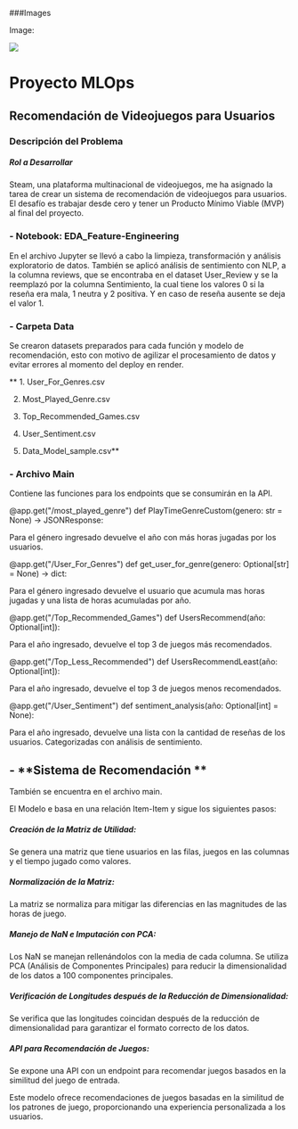 ###Images

Image:

![](https://pandao.github.io/editor.md/examples/images/4.jpg)



# Proyecto MLOps 

## Recomendación de Videojuegos para Usuarios

### Descripción del Problema

##### Rol a Desarrollar

Steam, una plataforma multinacional de videojuegos, me ha asignado la tarea de crear un sistema de recomendación de videojuegos para usuarios. El desafío es trabajar desde cero y tener un Producto Mínimo Viable (MVP) al final del proyecto.

### - **Notebook: EDA_Feature-Engineering**

En el archivo Jupyter se llevó a cabo la limpieza, transformación y análisis exploratorio de datos. 
También se aplicó análisis de sentimiento con NLP, a la columna reviews, que se encontraba en el dataset User_Review y se la reemplazó por la columna Sentimiento, la cual tiene los valores 0 si la reseña era mala, 1 neutra y 2 positiva. Y en caso de reseña ausente se deja el valor 1.


### - **Carpeta Data**

Se crearon datasets preparados para cada función y modelo de recomendación, esto con motivo de agilizar el procesamiento de datos y evitar errores al momento del deploy en render.

** 1. User_For_Genres.csv

2. Most_Played_Genre.csv

3. Top_Recommended_Games.csv

4. User_Sentiment.csv

5. Data_Model_sample.csv**

### - **Archivo Main**

Contiene las funciones para los endpoints que se consumirán en la API.



@app.get("/most_played_genre")
def PlayTimeGenreCustom(genero: str = None) -> JSONResponse:


Para el género ingresado devuelve el año con más horas jugadas por los usuarios.



@app.get("/User_For_Genres")
def get_user_for_genre(genero: Optional[str] = None) -> dict:


Para el género ingresado devuelve el usuario que acumula mas horas jugadas y una lista de horas acumuladas por año.



@app.get("/Top_Recommended_Games")
def UsersRecommend(año: Optional[int]):


Para el año ingresado, devuelve el top 3 de juegos más recomendados.



@app.get("/Top_Less_Recommended")
def UsersRecommendLeast(año: Optional[int]):


Para el año ingresado, devuelve el top 3 de juegos menos recomendados.



@app.get("/User_Sentiment")
def sentiment_analysis(año: Optional[int] = None):


Para el año ingresado, devuelve una lista con la cantidad de reseñas de los usuarios. Categorizadas con análisis de sentimiento. 



## - **Sistema de Recomendación **

También se encuentra en el archivo main.

El  Modelo e basa en una relación Item-Item y sigue los siguientes pasos:

##### **Creación de la Matriz de Utilidad:**
Se genera una matriz que tiene usuarios en las filas, juegos en las columnas y el tiempo jugado como valores.

##### **Normalización de la Matriz:**
La matriz se normaliza para mitigar las diferencias en las magnitudes de las horas de juego.

##### **Manejo de NaN e Imputación con PCA:**
Los NaN se manejan rellenándolos con la media de cada columna.
Se utiliza PCA (Análisis de Componentes Principales) para reducir la dimensionalidad de los datos a 100 componentes principales.

##### **Verificación de Longitudes después de la Reducción de Dimensionalidad:**
Se verifica que las longitudes coincidan después de la reducción de dimensionalidad para garantizar el formato correcto de los datos.

##### **API para Recomendación de Juegos:**
Se expone una API con un endpoint para recomendar juegos basados en la similitud del juego de entrada.

Este modelo ofrece recomendaciones de juegos basadas en la similitud de los patrones de juego, proporcionando una experiencia personalizada a los usuarios.

